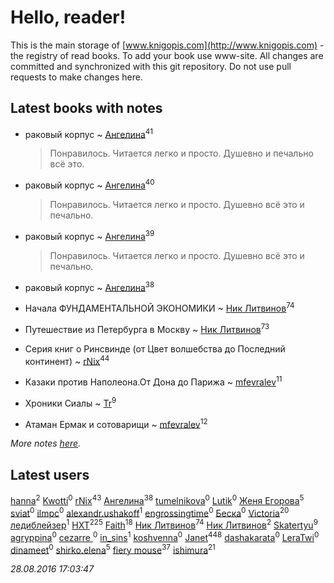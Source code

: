 # Hello, reader!
This is the main storage of [www.knigopis.com](http://www.knigopis.com) - the registry of read books.
To add your book use www-site. All changes are committed and synchronized with this git repository.
Do not use pull requests to make changes here.


## Latest books with notes
* раковый корпус ~ [Ангелина](users/837/83788782-vkontakte)<sup>41</sup>
    > Понравилось. Читается легко и просто. Душевно и печально всё это.

* раковый корпус ~ [Ангелина](users/837/83788782-vkontakte)<sup>40</sup>
    > Понравилось. Читается легко и просто. Душевно всё это и печально.

* раковый корпус ~ [Ангелина](users/837/83788782-vkontakte)<sup>39</sup>
    > Понравилось. Читается легко и просто. Душевно всё это и печально.

* раковый корпус ~ [Ангелина](users/837/83788782-vkontakte)<sup>38</sup>

* Начала ФУНДАМЕНТАЛЬНОЙ ЭКОНОМИКИ ~ [Ник Литвинов](users/lec/leczQ3Eya3-linkedin)<sup>74</sup>

* Путешествие из Петербурга в Москву ~ [Ник Литвинов](users/lec/leczQ3Eya3-linkedin)<sup>73</sup>

* Серия книг о Ринсвинде (от Цвет волшебства до Последний континент) ~ [rNix](users/115/115622071-twitter)<sup>44</sup>

* Казаки против Наполеона.От Дона до Парижа ~ [mfevralev](users/140/140966150-vkontakte)<sup>11</sup>

* Хроники Сиалы ~ [Tr](users/122/12282474-vkontakte)<sup>9</sup>

* Атаман Ермак и сотоварищи ~ [mfevralev](users/140/140966150-vkontakte)<sup>12</sup>


_More notes [here](latest_books_with_notes.md)._


## Latest users
[hanna](users/110/110589643014391632917-google)<sup>2</sup> 
[Kwotti](users/100/100000482409764-facebook)<sup>0</sup> 
[rNix](users/115/115622071-twitter)<sup>43</sup> 
[Ангелина](users/837/83788782-vkontakte)<sup>38</sup> 
[tumelnikova](users/423/42302213-vkontakte)<sup>0</sup> 
[Lutik](users/210/210107386-vkontakte)<sup>0</sup> 
[Женя Егорова](users/463/4635086564113755331-mailru)<sup>5</sup> 
[sviat](users/101/101060466123969249081-google)<sup>0</sup> 
[ilmpc](users/284/28423572-vkontakte)<sup>0</sup> 
[alexandr.ushakoff](users/260/260296446-vkontakte)<sup>1</sup> 
[engrossingtime](users/135/135884633-vkontakte)<sup>0</sup> 
[Беска](users/157/1577468-vkontakte)<sup>0</sup> 
[Victoria](users/113/113794223924688167852-google)<sup>20</sup> 
[ледиблейзер](users/116/116922649782686260616-google)<sup>1</sup> 
[HXT](users/100/100002563462782-facebook)<sup>225</sup> 
[Faith](users/112/112366191289808901180-google)<sup>18</sup> 
[Ник Литвинов](users/lec/leczQ3Eya3-linkedin)<sup>74</sup> 
[Ник Литвинов](users/241/241974816-vkontakte)<sup>2</sup> 
[Skatertyu](users/118/1189210497755804-facebook)<sup>9</sup> 
[agryppina](users/345/34516284-vkontakte)<sup>0</sup> 
[cezarre ](users/109/109010364732001334157-google)<sup>0</sup> 
[in_sins](users/197/197885199-vkontakte)<sup>1</sup> 
[koshvenna](users/565/56506623-vkontakte)<sup>0</sup> 
[Janet](users/205/20565064-vkontakte)<sup>448</sup> 
[dashakarata](users/446/4468151-vkontakte)<sup>0</sup> 
[LeraTwi](users/116/1167824956614242-facebook)<sup>0</sup> 
[dinameet](users/457/45786870-vkontakte)<sup>0</sup> 
[shirko.elena](users/100/100001858801764-facebook)<sup>5</sup> 
[fiery mouse](users/105/105852303950227831814-google)<sup>37</sup> 
[ishimura](users/157/15716698-vkontakte)<sup>21</sup> 


_28.08.2016 17:03:47_

